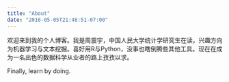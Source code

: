 ```yaml
---
title: "About"
date: "2016-05-05T21:48:51-07:00"
---
```


欢迎来到我的个人博客。我是周震宇，中国人民大学统计学研究生在读，兴趣方向为机器学习与文本挖掘。喜好用R与Python，没事也瞎倒腾些其他工具。现在在成为一名出色的数据科学从业者的路上孜孜以求。

Finally, learn by doing.